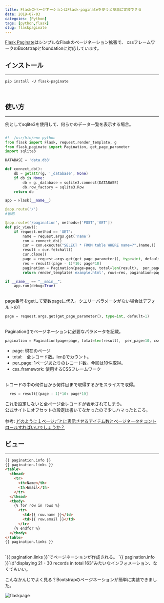 ```yaml
---
title: FlaskのページネーションはFlask-paginateを使うと簡単に実装できる
date: 2019-07-03
categoies: [Python]
tags: [python,flask]
slug: flaskpaginate
---
```


[Flask Paginate](https://flask-paginate.readthedocs.io/en/latest/)はシンプルなFlaskのページネーション拡張で、
cssフレームワークのBootstrapとfoundationに対応しています。

## インストール
---

```
pip install -U flask-paginate
```

<br>

## 使い方
---

例としてsqlite3を使用して、何らかのデータ一覧を表示する場合。

```python

#!  /usr/bin/env python
from flask import Flask, request,render_template, g
from flask_paginate import Pagination, get_page_parameter
import sqlite3

DATABASE = 'data.db3'

def connect_db():
    db = getattr(g, '_database', None)
    if db is None:
        db = g._database = sqlite3.connect(DATABASE)
        db.row_factory = sqlite3.Row
    return db

app = Flask(__name__)

@app.route('/')
#省略

@app.route('/pagination', methods=['POST','GET'])
def pic_view():
    if request.method == 'GET':
        name = request.args.get('name')
        con = connect_db()
        cur = con.execute("SELECT * FROM table WHERE name=?",(name,))
        result = cur.fetchall()
        cur.close()
        page = request.args.get(get_page_parameter(), type=int, default=1)
        res = result[(page - 1)*10: page*10]
        pagination = Pagination(page=page, total=len(result),  per_page=10, css_framework='bootstrap4')
        return render_template('example.html', rows=res, pagination=pagination)

if __name__ == "__main__":
    app.run(debug=True)

```

<br>
page番号をgetして変数pageに代入。クエリーパラメータがない場合はデフォルトの1


```python
page = request.args.get(get_page_parameter(), type=int, default=1)
```

<br>
Pagination()でページネーションに必要なパラメータを記載。

```python
pagination = Pagination(page=page, total=len(result),  per_page=10, css_framework='bootstrap4')
```


- page: 現在のページ
- total:　全レコード数。len()でカウント。
- per_page: 1ページあたりのレコード数。今回は10件取得。
- css_framework: 使用するCSSフレームワーク

<br>
レコードの中の何件目から何件目まで取得するかをスライスで取得。

```python
  res = result[(page - 1)*10: page*10]
```

これを設定しないと全ページ全レコードが表示されてしまう。  
公式サイトにオフセットの設定は書いてなかったので少しハマったところ。<br><br>
参考: [どのように１ページごとに表示させるアイテム数とページネータをコントロールすればいいでしょうか？](https://ja.stackoverflow.com/questions/44885/%E3%81%A9%E3%81%AE%E3%82%88%E3%81%86%E3%81%AB%EF%BC%91%E3%83%9A%E3%83%BC%E3%82%B8%E3%81%94%E3%81%A8%E3%81%AB%E8%A1%A8%E7%A4%BA%E3%81%95%E3%81%9B%E3%82%8B%E3%82%A2%E3%82%A4%E3%83%86%E3%83%A0%E6%95%B0%E3%81%A8%E3%83%9A%E3%83%BC%E3%82%B8%E3%83%8D%E3%83%BC%E3%82%BF%E3%82%92%E3%82%B3%E3%83%B3%E3%83%88%E3%83%AD%E3%83%BC%E3%83%AB%E3%81%99%E3%82%8C%E3%81%B0%E3%81%84%E3%81%84%E3%81%8B)<br>

## ビュー
---

```html
{{ pagination.info }}
{{ pagination.links }}
<table>
  <thead>
    <tr>
      <th>Name</th>
      <th>Email</th>
    </tr>
  </thead>
  <tbody>
    {% for row in rows %}
      <tr>
        <td>{{ row.name }}</td>
        <td>{{ row.email }}</td>
      </tr>
    {% endfor %}
  </tbody>
</table>
{{ pagination.links }}
```

<br>
`{{ pagination.links }}`でページネーションが作成される。  
`{{ pagination.info }}`は"displaying 21 - 30 records in total 163"みたいなインフォメーション、なくてもいい。

こんなかんじでよく見る？Bootstrapのページネーションが簡単に実装できました。

![flaskpage](../../../images/flask_page.gif)